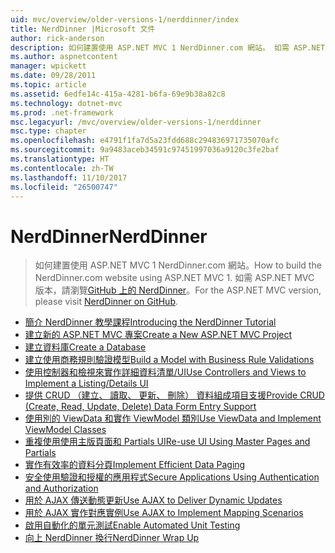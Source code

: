 ```yaml
---
uid: mvc/overview/older-versions-1/nerddinner/index
title: NerdDinner |Microsoft 文件
author: rick-anderson
description: 如何建置使用 ASP.NET MVC 1 NerdDinner.com 網站。 如需 ASP.NET MVC 3 版本，請瀏覽 nerddinner GitHub。
ms.author: aspnetcontent
manager: wpickett
ms.date: 09/28/2011
ms.topic: article
ms.assetid: 6edfe14c-415a-4281-b6fa-69e9b38a82c8
ms.technology: dotnet-mvc
ms.prod: .net-framework
msc.legacyurl: /mvc/overview/older-versions-1/nerddinner
msc.type: chapter
ms.openlocfilehash: e4791f1fa7d5a23fdd688c294836971735070afc
ms.sourcegitcommit: 9a9483aceb34591c97451997036a9120c3fe2baf
ms.translationtype: HT
ms.contentlocale: zh-TW
ms.lasthandoff: 11/10/2017
ms.locfileid: "26500747"
---
```

<a name="nerddinner"></a><span data-ttu-id="30452-104">NerdDinner</span><span class="sxs-lookup"><span data-stu-id="30452-104">NerdDinner</span></span>
====================
> <span data-ttu-id="30452-105">如何建置使用 ASP.NET MVC 1 NerdDinner.com 網站。</span><span class="sxs-lookup"><span data-stu-id="30452-105">How to build the NerdDinner.com website using ASP.NET MVC 1.</span></span> <span data-ttu-id="30452-106">如需 ASP.NET MVC 版本，請瀏覽[GitHub 上的 NerdDinner](https://github.com/AspNetMVPSamples/NerdDinner)。</span><span class="sxs-lookup"><span data-stu-id="30452-106">For the ASP.NET MVC version, please visit [NerdDinner on GitHub](https://github.com/AspNetMVPSamples/NerdDinner).</span></span>


- [<span data-ttu-id="30452-107">簡介 NerdDinner 教學課程</span><span class="sxs-lookup"><span data-stu-id="30452-107">Introducing the NerdDinner Tutorial</span></span>](introducing-the-nerddinner-tutorial.md)
- [<span data-ttu-id="30452-108">建立新的 ASP.NET MVC 專案</span><span class="sxs-lookup"><span data-stu-id="30452-108">Create a New ASP.NET MVC Project</span></span>](create-a-new-aspnet-mvc-project.md)
- [<span data-ttu-id="30452-109">建立資料庫</span><span class="sxs-lookup"><span data-stu-id="30452-109">Create a Database</span></span>](create-a-database.md)
- [<span data-ttu-id="30452-110">建立使用商務規則驗證模型</span><span class="sxs-lookup"><span data-stu-id="30452-110">Build a Model with Business Rule Validations</span></span>](build-a-model-with-business-rule-validations.md)
- [<span data-ttu-id="30452-111">使用控制器和檢視來實作詳細資料清單/UI</span><span class="sxs-lookup"><span data-stu-id="30452-111">Use Controllers and Views to Implement a Listing/Details UI</span></span>](use-controllers-and-views-to-implement-a-listingdetails-ui.md)
- [<span data-ttu-id="30452-112">提供 CRUD （建立、 讀取、 更新、 刪除） 資料組成項目支援</span><span class="sxs-lookup"><span data-stu-id="30452-112">Provide CRUD (Create, Read, Update, Delete) Data Form Entry Support</span></span>](provide-crud-create-read-update-delete-data-form-entry-support.md)
- [<span data-ttu-id="30452-113">使用別的 ViewData 和實作 ViewModel 類別</span><span class="sxs-lookup"><span data-stu-id="30452-113">Use ViewData and Implement ViewModel Classes</span></span>](use-viewdata-and-implement-viewmodel-classes.md)
- [<span data-ttu-id="30452-114">重複使用使用主版頁面和 Partials UI</span><span class="sxs-lookup"><span data-stu-id="30452-114">Re-use UI Using Master Pages and Partials</span></span>](re-use-ui-using-master-pages-and-partials.md)
- [<span data-ttu-id="30452-115">實作有效率的資料分頁</span><span class="sxs-lookup"><span data-stu-id="30452-115">Implement Efficient Data Paging</span></span>](implement-efficient-data-paging.md)
- [<span data-ttu-id="30452-116">安全使用驗證和授權的應用程式</span><span class="sxs-lookup"><span data-stu-id="30452-116">Secure Applications Using Authentication and Authorization</span></span>](secure-applications-using-authentication-and-authorization.md)
- [<span data-ttu-id="30452-117">用於 AJAX 傳送動態更新</span><span class="sxs-lookup"><span data-stu-id="30452-117">Use AJAX to Deliver Dynamic Updates</span></span>](use-ajax-to-deliver-dynamic-updates.md)
- [<span data-ttu-id="30452-118">用於 AJAX 實作對應實例</span><span class="sxs-lookup"><span data-stu-id="30452-118">Use AJAX to Implement Mapping Scenarios</span></span>](use-ajax-to-implement-mapping-scenarios.md)
- [<span data-ttu-id="30452-119">啟用自動化的單元測試</span><span class="sxs-lookup"><span data-stu-id="30452-119">Enable Automated Unit Testing</span></span>](enable-automated-unit-testing.md)
- [<span data-ttu-id="30452-120">向上 NerdDinner 換行</span><span class="sxs-lookup"><span data-stu-id="30452-120">NerdDinner Wrap Up</span></span>](nerddinner-wrap-up.md)
